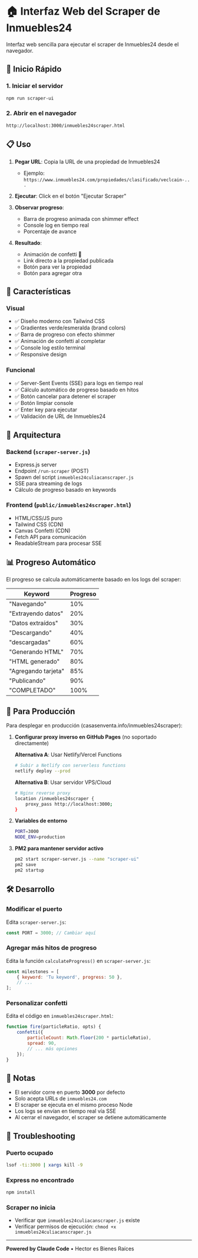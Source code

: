 # 🏠 Interfaz Web del Scraper de Inmuebles24

Interfaz web sencilla para ejecutar el scraper de Inmuebles24 desde el navegador.

## 🚀 Inicio Rápido

### 1. Iniciar el servidor

```bash
npm run scraper-ui
```

### 2. Abrir en el navegador

```
http://localhost:3000/inmuebles24scraper.html
```

## 📋 Uso

1. **Pegar URL**: Copia la URL de una propiedad de Inmuebles24
   - Ejemplo: `https://www.inmuebles24.com/propiedades/clasificado/veclcain-...`

2. **Ejecutar**: Click en el botón "Ejecutar Scraper"

3. **Observar progreso**:
   - Barra de progreso animada con shimmer effect
   - Console log en tiempo real
   - Porcentaje de avance

4. **Resultado**:
   - Animación de confetti 🎉
   - Link directo a la propiedad publicada
   - Botón para ver la propiedad
   - Botón para agregar otra

## 🎨 Características

### Visual
- ✅ Diseño moderno con Tailwind CSS
- ✅ Gradientes verde/esmeralda (brand colors)
- ✅ Barra de progreso con efecto shimmer
- ✅ Animación de confetti al completar
- ✅ Console log estilo terminal
- ✅ Responsive design

### Funcional
- ✅ Server-Sent Events (SSE) para logs en tiempo real
- ✅ Cálculo automático de progreso basado en hitos
- ✅ Botón cancelar para detener el scraper
- ✅ Botón limpiar console
- ✅ Enter key para ejecutar
- ✅ Validación de URL de Inmuebles24

## 🔧 Arquitectura

### Backend (`scraper-server.js`)
- Express.js server
- Endpoint `/run-scraper` (POST)
- Spawn del script `inmuebles24culiacanscraper.js`
- SSE para streaming de logs
- Cálculo de progreso basado en keywords

### Frontend (`public/inmuebles24scraper.html`)
- HTML/CSS/JS puro
- Tailwind CSS (CDN)
- Canvas Confetti (CDN)
- Fetch API para comunicación
- ReadableStream para procesar SSE

## 📊 Progreso Automático

El progreso se calcula automáticamente basado en los logs del scraper:

| Keyword | Progreso |
|---------|----------|
| "Navegando" | 10% |
| "Extrayendo datos" | 20% |
| "Datos extraídos" | 30% |
| "Descargando" | 40% |
| "descargadas" | 60% |
| "Generando HTML" | 70% |
| "HTML generado" | 80% |
| "Agregando tarjeta" | 85% |
| "Publicando" | 90% |
| "COMPLETADO" | 100% |

## 🎯 Para Producción

Para desplegar en producción (casasenventa.info/inmuebles24scraper):

1. **Configurar proxy inverso en GitHub Pages** (no soportado directamente)

   **Alternativa A**: Usar Netlify/Vercel Functions
   ```bash
   # Subir a Netlify con serverless functions
   netlify deploy --prod
   ```

   **Alternativa B**: Usar servidor VPS/Cloud
   ```bash
   # Nginx reverse proxy
   location /inmuebles24scraper {
       proxy_pass http://localhost:3000;
   }
   ```

2. **Variables de entorno**
   ```bash
   PORT=3000
   NODE_ENV=production
   ```

3. **PM2 para mantener servidor activo**
   ```bash
   pm2 start scraper-server.js --name "scraper-ui"
   pm2 save
   pm2 startup
   ```

## 🛠️ Desarrollo

### Modificar el puerto
Edita `scraper-server.js`:
```javascript
const PORT = 3000; // Cambiar aquí
```

### Agregar más hitos de progreso
Edita la función `calculateProgress()` en `scraper-server.js`:
```javascript
const milestones = [
    { keyword: 'Tu keyword', progress: 50 },
    // ...
];
```

### Personalizar confetti
Edita el código en `inmuebles24scraper.html`:
```javascript
function fire(particleRatio, opts) {
    confetti({
        particleCount: Math.floor(200 * particleRatio),
        spread: 90,
        // ... más opciones
    });
}
```

## 📝 Notas

- El servidor corre en puerto **3000** por defecto
- Solo acepta URLs de `inmuebles24.com`
- El scraper se ejecuta en el mismo proceso Node
- Los logs se envían en tiempo real vía SSE
- Al cerrar el navegador, el scraper se detiene automáticamente

## 🐛 Troubleshooting

### Puerto ocupado
```bash
lsof -ti:3000 | xargs kill -9
```

### Express no encontrado
```bash
npm install
```

### Scraper no inicia
- Verificar que `inmuebles24culiacanscraper.js` existe
- Verificar permisos de ejecución: `chmod +x inmuebles24culiacanscraper.js`

---

**Powered by Claude Code** • Hector es Bienes Raíces
